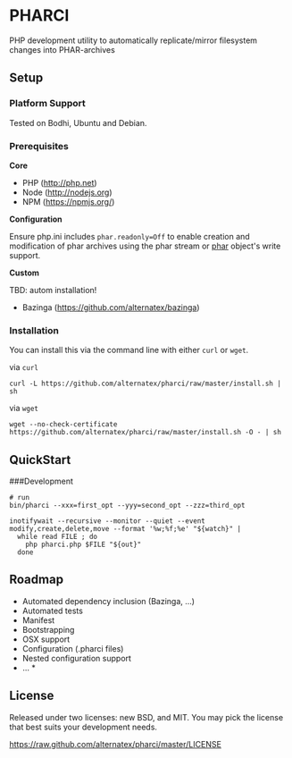PHARCI
=============

PHP development utility to automatically replicate/mirror filesystem changes into PHAR-archives

Setup
-----

### Platform Support

Tested on Bodhi, Ubuntu and Debian.

### Prerequisites

**Core**

* PHP (http://php.net)
* Node (http://nodejs.org)
* NPM (https://npmjs.org/)

**Configuration**

Ensure php.ini includes `phar.readonly=Off` to enable creation and modification of phar archives using the phar stream or [phar](http://php.net/manual/ru/class.phar.php) object's write support.

**Custom**

TBD: autom installation!

* Bazinga (https://github.com/alternatex/bazinga)

### Installation

You can install this via the command line with either `curl` or `wget`.

via `curl`

`curl -L https://github.com/alternatex/pharci/raw/master/install.sh | sh`

via `wget`

`wget --no-check-certificate https://github.com/alternatex/pharci/raw/master/install.sh -O - | sh`

QuickStart
-------------

###Development

```shell
# run
bin/pharci --xxx=first_opt --yyy=second_opt --zzz=third_opt
```

```shell
inotifywait --recursive --monitor --quiet --event modify,create,delete,move --format '%w;%f;%e' "${watch}" |
  while read FILE ; do
    php pharci.php $FILE "${out}"
  done
```

Roadmap
-------------
- Automated dependency inclusion (Bazinga, ...)
- Automated tests
- Manifest
- Bootstrapping
- OSX support
- Configuration (.pharci files)
- Nested configuration support 
- ... *

License
-------------
Released under two licenses: new BSD, and MIT. You may pick the
license that best suits your development needs.

https://raw.github.com/alternatex/pharci/master/LICENSE